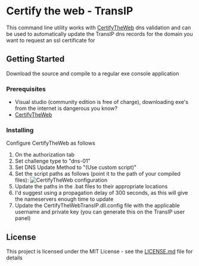 # Certify the web - TransIP

This command line utility works with [CertifyTheWeb](https://docs.certifytheweb.com/docs/dns-validation.html) dns validation and can be used to automatically update the TransIP dns 
records for the domain you want to request an ssl certificate for

## Getting Started

Download the source and compile to a regular exe console application

### Prerequisites

* Visual studio (community edition is free of charge), downloading exe's from the internet is dangerous you know?
* [CertifyTheWeb](https://www.certifytheweb.com)

### Installing

Configure CertifyTheWeb as follows

1. On the authorization tab
2. Set challenge type to "dns-01"
3. Set DNS Update Method to "(Use custom script)"
4. Set the script paths as follows (point it to the path of your compiled files): ![CertifyTheWeb configuration](https://i.imgur.com/K7EdHZS.png)
5. Update the paths in the .bat files to their appropriate locations
6. I'd suggest using a propagation delay of 300 seconds, as this will give the nameservers enough time to update
7. Update the CertifyTheWebTransIP.dll.config file with the applicable username and private key (you can generate this on the TransIP user panel)

## License

This project is licensed under the MIT License - see the [LICENSE.md](LICENSE.md) file for details
